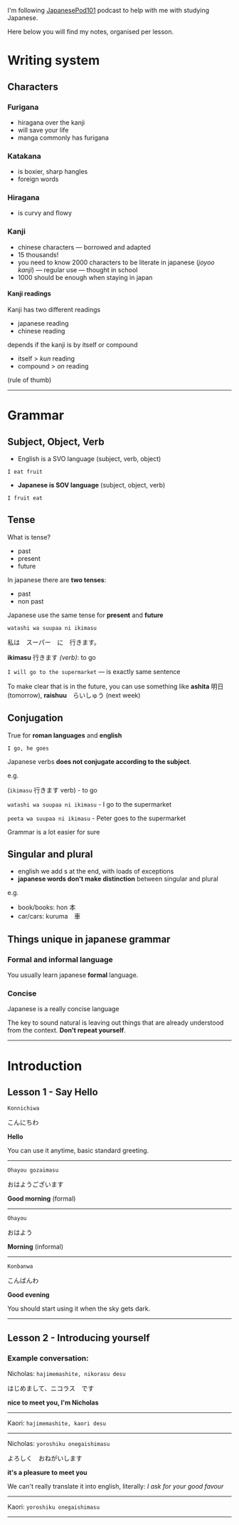 I'm following [JapanesePod101](https://itunes.apple.com/us/podcast/learn-japanese-japanesepod101.com/id109573938?mt=2) podcast to help with me with studying Japanese.

Here below you will find my notes, organised per lesson.

# Writing system

## Characters

### Furigana
- hiragana over the kanji
- will save your life
- manga commonly has furigana

### Katakana
- is boxier, sharp hangles
- foreign words

### Hiragana
- is curvy and flowy

### Kanji
- chinese characters — borrowed and adapted
- 15 thousands!
- you need to know 2000 characters to be literate in japanese (*joyoo kanji*) — regular use — thought in school
- 1000 should be enough when staying in japan

#### Kanji readings

Kanji has two different readings

- japanese reading
- chinese reading

depends if the kanji is by itself or compound

- itself > *kun* reading
- compound > *on* reading

(rule of thumb)

---

# Grammar

## Subject, Object, Verb

- English is a SVO language (subject, verb, object)

`I eat fruit`

- **Japanese is SOV language** (subject, object, verb)

`I fruit eat`

## Tense

What is tense?

- past
- present
- future
 
In japanese there are **two tenses**:

- past
- non past

Japanese use the same tense for **present** and **future**

`watashi wa suupaa ni ikimasu` 

私は　スーパー　に　行きます。

**ikimasu** 行きます *(verb)*: to go

`I will go to the supermarket` — is exactly same sentence

To make clear that is in the future, you can use something like **ashita** 明日(tomorrow), **raishuu**　らいしゅう (next week)

## Conjugation

True for **roman languages** and **english**

`I go, he goes`

Japanese verbs **does not conjugate according to the subject**.

e.g.

(`ikimasu` 行きます verb) - to go

`watashi wa suupaa ni ikimasu` - I go to the supermarket

`peeta wa suupaa ni ikimasu` - Peter goes to the supermarket

Grammar is a lot easier for sure

## Singular and plural

- english we add s at the end, with loads of exceptions
- **japanese words don't make distinction** between singular and plural

e.g. 

- book/books: hon 本
- car/cars: kuruma　車

## Things unique in japanese grammar

### Formal and informal language

You usually learn japanese **formal** language.

### Concise

Japanese is a really concise language

The key to sound natural is leaving out things that are already understood from the context. **Don't repeat yourself**.

---

# Introduction

## Lesson 1 - Say Hello

`Konnichiwa`

こんにちわ

**Hello**

You can use it anytime, basic standard greeting.

---

`Ohayou gozaimasu`

おはようございます

**Good morning** (formal)

---

`Ohayou`

おはよう

**Morning** (informal)

---

`Konbanwa`

こんばんわ

**Good evening**

You should start using it when the sky gets dark.

---

## Lesson 2 - Introducing yourself

### Example conversation:

Nicholas: `hajimemashite, nikorasu desu`

はじめまして、ニコラス　です

**nice to meet you, I'm Nicholas**

---

Kaori: `hajimemashite, kaori desu`

---

Nicholas: `yoroshiku onegaishimasu`

よろしく　おねがいします

**it's a pleasure to meet you**

We can't really translate it into english, literally: *I ask for your good favour*

---

Kaori: `yoroshiku onegaishimasu`

---
